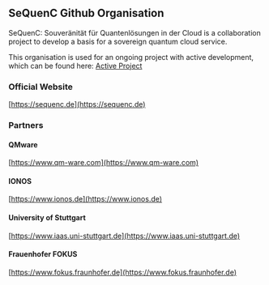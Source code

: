## SeQuenC Github Organisation

SeQuenC: Souveränität für Quantenlösungen in der Cloud is a collaboration project to develop a basis for a sovereign quantum cloud service.

This organisation is used for an ongoing project with active development, which can be found here:
[Active Project](https://github.com/orgs/SeQuenC-Consortium/projects/5)

### Official Website

[https://sequenc.de](https://sequenc.de)

### Partners

#### QMware

[https://www.qm-ware.com](https://www.qm-ware.com)

#### IONOS

[https://www.ionos.de](https://www.ionos.de)

#### University of Stuttgart

[https://www.iaas.uni-stuttgart.de](https://www.iaas.uni-stuttgart.de)


#### Frauenhofer FOKUS

[https://www.fokus.fraunhofer.de](https://www.fokus.fraunhofer.de)
